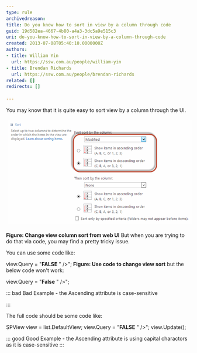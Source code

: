 ```yaml
---
type: rule
archivedreason: 
title: Do you know how to sort in view by a column through code
guid: 19d582ea-4667-4b80-a4a3-3dc5a9e515c3
uri: do-you-know-how-to-sort-in-view-by-a-column-through-code
created: 2013-07-08T05:40:10.0000000Z
authors:
- title: William Yin
  url: https://ssw.com.au/people/william-yin
- title: Brendan Richards
  url: https://ssw.com.au/people/brendan-richards
related: []
redirects: []

---
```


You may know that it is quite easy to sort view by a column through the UI.<dl class="ssw15-rteElement-ImageArea"><img src="SortInView.png" alt="SortInView.png" style="margin:5px;width:650px;"></dl> **Figure: Change view column sort from web UI** 
But when you are trying to do that via code, you may find a pretty tricky issue.

<!--endintro-->
 You can use some code like:

view.Query = "<orderby><fieldref name="\&quot;Modified\&quot;" ascending="\&quot;"></fieldref><strong>FALSE</strong> \" /></orderby>";
 **Figure: Use code to change view sort** 
but the below code won't work:



view.Query = "<orderby><fieldref name="\&quot;Modified\&quot;" ascending="\&quot;"></fieldref><strong>False</strong> \" /></orderby>";


::: bad
Bad Example - the Ascending attribute is case-sensitive

:::


The full code should be some code like:


SPView view = list.DefaultView;
view.Query = "<orderby><fieldref name="\&quot;Modified\&quot;" ascending="\&quot;"></fieldref><strong>FALSE</strong> \" /></orderby>";
view.Update();


::: good
Good Example - the Ascending attribute is using capital charactors as it is case-sensitive
:::
